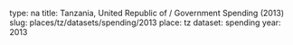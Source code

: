type: na
title: Tanzania, United Republic of / Government Spending (2013)
slug: places/tz/datasets/spending/2013
place: tz
dataset: spending
year: 2013
